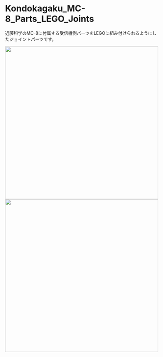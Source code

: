 # Kondokagaku_MC-8_Parts_LEGO_Joints
近藤科学のMC-8に付属する受信機側パーツをLEGOに組み付けられるようにしたジョイントパーツです。

<div>
  <img src="https://github.com/henjin0/Kondokagaku_MC-8_Parts_LEGO_Joints/assets/6815823/52df25ee-3270-4fc0-a0ef-d7e5bb840ea6" width="500px"/>
</div>

<div>
  <img src="https://github.com/henjin0/Kondokagaku_MC-8_Parts_LEGO_Joints/assets/6815823/9429373d-260b-4561-a244-2219dcebf03f" width="500px"/>
</div>

